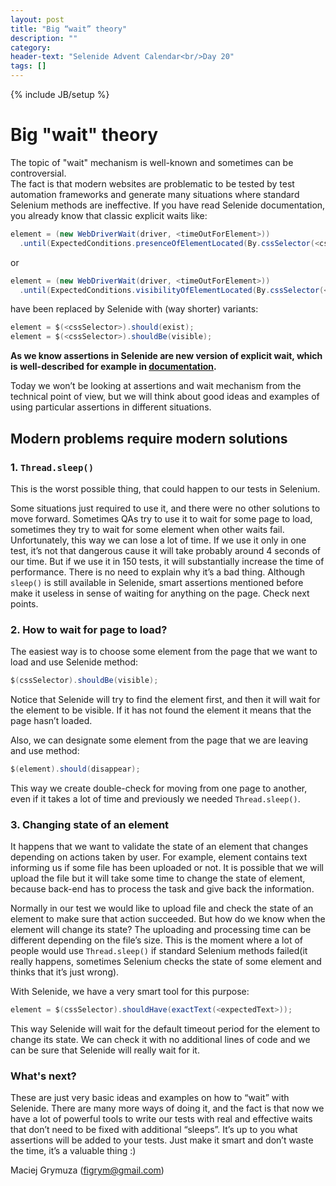 ```yaml
---
layout: post
title: "Big “wait” theory"
description: ""
category:
header-text: "Selenide Advent Calendar<br/>Day 20"
tags: []
---
```

{% include JB/setup %}

# Big "wait" theory

The topic of "wait" mechanism is well-known and sometimes can be controversial.  
The fact is that modern websites are problematic to be tested by test automation frameworks and generate many situations 
where standard Selenium methods are ineffective. If you have read Selenide documentation, you already know that classic explicit waits like:

```java
element = (new WebDriverWait(driver, <timeOutForElement>))
  .until(ExpectedConditions.presenceOfElementLocated(By.cssSelector(<cssSelector>)));
```

or
```java
element = (new WebDriverWait(driver, <timeOutForElement>))
  .until(ExpectedConditions.visibilityOfElementLocated(By.cssSelector(<cssSelector>)));
```

have been replaced by Selenide with (way shorter) variants:

```java
element = $(<cssSelector>).should(exist);
element = $(<cssSelector>).shouldBe(visible);
```

**As we know assertions in Selenide are new version of explicit wait, which is well-described for example in [documentation](https://selenide.org/documentation.html).**

Today we won’t be looking at assertions and wait mechanism from the technical point of view, but we will think about good ideas and examples of using particular assertions in different situations. 

## Modern problems require modern solutions
 
### 1. `Thread.sleep()`

This is the worst possible thing, that could happen to our tests in Selenium.
 
Some situations just required to use it, and there were no other solutions to move forward. 
Sometimes QAs try to use it to wait for some page to load, sometimes they try to wait for some element when other 
waits fail. Unfortunately, this way we can lose a lot of time. 
If we use it only in one test, it’s not that dangerous cause it will take probably around 4 seconds of our time. 
But if we use it in 150 tests, it will substantially increase the time of performance. 
There is no need to explain why it’s a bad thing. 
Although `sleep()` is still available in Selenide, smart assertions mentioned before make it useless in sense of 
waiting for anything on the page. Check next points.

### 2. How to wait for page to load?
 
The easiest way is to choose some element from the page that we want to load and use Selenide method:

```java
$(cssSelector).shouldBe(visible);
```

Notice that Selenide will try to find the element first, and then it will wait for the element to be visible. 
If it has not found the element it means that the page hasn’t loaded.

Also, we can designate some element from the page that we are leaving and use method:

```java
$(element).should(disappear);
```

This way we create double-check for moving from one page to another, even if it takes a lot of time and previously we needed `Thread.sleep()`.

### 3. Changing state of an element

It happens that we want to validate the state of an element that changes depending
on actions taken by user. For example, element contains text informing us if some file has been uploaded or not. 
It is possible that we will upload the file but it will take some time to change the state of element, because 
back-end has to process the task and give back the information. 

Normally in our test we would like to upload file and 
check the state of an element to make sure that action succeeded. But how do we know when the element will change its state? 
The uploading and processing time can be different depending on the file’s size. 
This is the moment where a lot of people would use `Thread.sleep()` if standard Selenium methods failed(it really 
happens, sometimes Selenium checks the state of some element and thinks that it’s just wrong). 

With Selenide, we have a very smart tool for this purpose:

```java
element = $(cssSelector).shouldHave(exactText(<expectedText>));
```

This way Selenide will wait for the default timeout period for the element to change its state. We can check it with no additional lines of code and we can be sure that Selenide will really wait for it. 

### What's next?

These are just very basic ideas and examples on how to “wait” with Selenide. There are many more ways of doing it, and the fact is that now we have a lot of powerful tools to write our tests with real and effective waits that don’t need to be fixed with additional “sleeps”. It’s up to you what assertions will be added to your tests. Just make it smart and don’t waste the time, it’s a valuable thing :) 


Maciej Grymuza (figrym@gmail.com)

